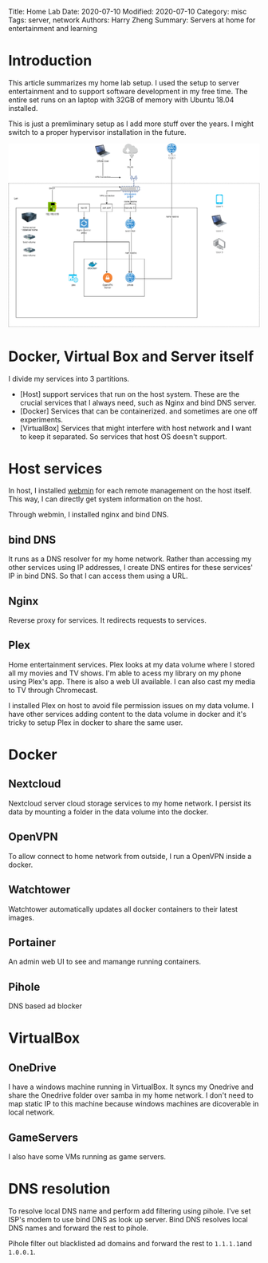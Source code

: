 Title: Home Lab
Date: 2020-07-10
Modified: 2020-07-10
Category: misc
Tags: server, network
Authors: Harry Zheng
Summary: Servers at home for entertainment and learning

# Introduction

This article summarizes my home lab setup. I used the setup to server entertainment and to support software development in my free time. The entire set runs on an laptop with 32GB of memory with Ubuntu 18.04 installed.

This is just a premliminary setup as I add more stuff over the years. I might switch to a proper hypervisor installation in the future. 

![home-network](../images/home-network.png)

# Docker, Virtual Box and Server itself

I divide my services into 3 partitions. 

* [Host] support services that run on the host system. These are the crucial services that I always need, such as Nginx and bind DNS server. 
* [Docker] Services that can be containerized. and sometimes are one off experiments. 
* [VirtualBox] Services that might interfere with host network and I want to keep it separated. So services that host OS doesn't support. 

# Host services

In host, I installed [webmin](http://www.webmin.com/) for each remote management on the host itself. This way, I can directly get system information on the host. 

Through webmin, I installed nginx and bind DNS. 

## bind DNS

It runs as a DNS resolver for my home network. Rather than accessing my other services using IP addresses, I create DNS entires for these services' IP in bind DNS. So that I can access them using a URL. 

## Nginx

Reverse proxy for services. It redirects requests to services. 

## Plex

Home entertainment services. Plex looks at my data volume where I stored all my movies and TV shows. I'm able to acess my library on my phone using Plex's app. There is also a web UI available. I can also cast my media to TV through Chromecast. 

I installed Plex on host to avoid file permission issues on my data volume. I have other services adding content to the data volume in docker and it's tricky to setup Plex in docker to share the same user. 

# Docker

## Nextcloud

Nextcloud server cloud storage services to my home network. I persist its data by mounting a folder in the data volume into the docker. 

## OpenVPN

To allow connect to home network from outside, I run a OpenVPN inside a docker. 

## Watchtower

Watchtower automatically updates all docker containers to their latest images. 

## Portainer

An admin web UI to see and mamange running containers. 

## Pihole

DNS based ad blocker

# VirtualBox

## OneDrive

I have a windows machine running in VirtualBox. It syncs my Onedrive and share the Onedrive folder over samba in my home network. I don't need to map static IP to this machine because windows machines are dicoverable in local network. 

## GameServers

I also have some VMs running as game servers. 


# DNS resolution

To resolve local DNS name and perform add filtering using pihole. I've set ISP's modem to use bind DNS as look up server. Bind DNS resolves local DNS names and forward the rest to pihole. 

Pihole filter out blacklisted ad domains and forward the rest to `1.1.1.1`and `1.0.0.1`. 



